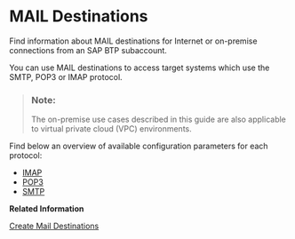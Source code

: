 <!-- loioe3de817e7c4949918840cf26f0406348 -->

# MAIL Destinations

Find information about MAIL destinations for Internet or on-premise connections from an SAP BTP subaccount.

You can use MAIL destinations to access target systems which use the SMTP, POP3 or IMAP protocol.

> ### Note:  
> The on-premise use cases described in this guide are also applicable to virtual private cloud \(VPC\) environments.

Find below an overview of available configuration parameters for each protocol:

-   [IMAP](imap-6037066.md)
-   [POP3](pop3-9710135.md)
-   [SMTP](smtp-5876583.md)

**Related Information**  


[Create Mail Destinations](create-mail-destinations-6442cb4.md "Create mail destinations in the Destinations editor (SAP BTP cockpit).")

